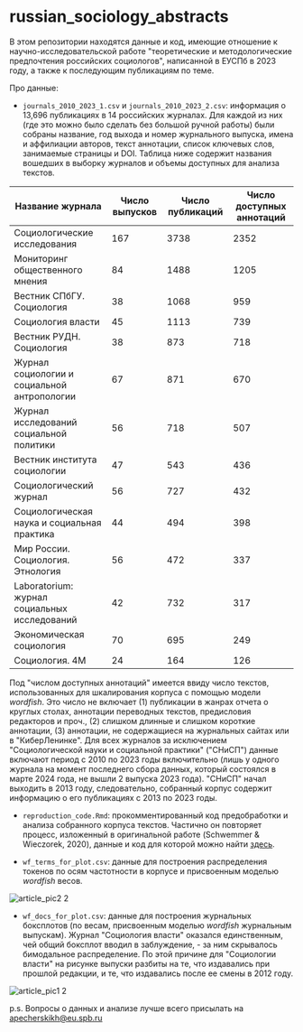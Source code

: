 # russian_sociology_abstracts

В этом репозитории находятся данные и код, имеющие отношение к научно-исследовательской работе "теоретические и методологические предпочтения российских социологов", написанной в ЕУСПб в 2023 году, а также к последующим публикациям по теме.


Про данные:

  - `journals_2010_2023_1.csv` и `journals_2010_2023_2.csv`: информация о 13,696 публикациях в 14 российских журналах. Для каждой из них (где это можно было сделать без большой ручной работы) были собраны название, год выхода и номер журнального выпуска, имена и аффилиации авторов, текст аннотации, список ключевых слов, занимаемые страницы и DOI. Таблица ниже содержит названия вошедших в выборку журналов и объемы доступных для анализа текстов.

| Название журнала  | Число выпусков | Число публикаций | Число доступных аннотаций |
| ------------- | ------------- | ------------- | ------------- |
| Социологические исследования | 167 | 3738 | 2352 | 
| Мониторинг общественного мнения | 84 | 1488 | 1205 |
| Вестник СПбГУ. Социология | 38 | 1068 | 959 |
| Социология власти | 45 | 1113 | 739 |
| Вестник РУДН. Социология | 38 | 873 | 718 |
| Журнал социологии и социальной антропологии | 67 | 871 | 670 |
| Журнал исследований социальной политики | 56 | 718 | 507 |
| Вестник института социологии | 47 | 543 | 436 |
| Социологический журнал | 56 | 727 | 432 |
| Социологическая наука и социальная практика | 44 | 494 | 398 |
| Мир России. Социология. Этнология | 56 | 472 | 337 |
| Laboratorium: журнал социальных исследований | 42 | 732 | 317 |
| Экономическая социология | 70 | 695 | 249 |
| Социология. 4М | 24 | 164 | 126 |



Под "числом доступных аннотаций" имеется ввиду число текстов, использованных для шкалирования корпуса с помощью модели *wordfish*. Это число не включает (1) публикации в жанрах отчета о круглых столах, аннотации переводных текстов, предисловия редакторов и проч., (2) слишком длинные и слишком короткие аннотации, (3) аннотации, не содержащиеся на журнальных сайтах или в "КиберЛенинке". Для всех журналов за исключением "Социологической науки и социальной практики" ("СНиСП") данные включают период с 2010 по 2023 годы включительно (лишь у одного журнала на момент последнего сбора данных, который состоялся в марте 2024 года, не вышли 2 выпуска 2023 года). "СНиСП" начал выходить в 2013 году, следовательно, собранный корпус содержит информацию о его публикациях с 2013 по 2023 годы.


  - `reproduction_code.Rmd`: прокомментированный код предобработки и анализа собранного корпуса текстов. Частично он повторяет процесс, изложенный в оригинальной работе (Schwemmer & Wieczorek, 2020), данные и код для которой можно найти [здесь](https://dataverse.harvard.edu/dataset.xhtml?persistentId=doi:10.7910/DVN/P329Z0).



  - `wf_terms_for_plot.csv`: данные для построения распределения токенов по осям частотности в корпусе и присвоенным моделью *wordfish* весов.

![article_pic2 2](https://github.com/artpech23/russian_sociology_abstracts/assets/105486005/807c8fc4-7234-4b0c-aeb5-0c92e174a5c3)


  - `wf_docs_for_plot.csv`: данные для построения журнальных боксплотов (по весам, присвоенным моделью *wordfish* журнальным выпускам). Журнал "Социология власти" оказался единственным, чей общий боксплот вводил в заблуждение, - за ним скрывалось бимодальное распределение. По этой причине для "Социологии власти" на рисунке выпуски разбиты на те, что издавались при прошлой редакции, и те, что издавались после ее смены в 2012 году.

![article_pic1 2](https://github.com/artpech23/russian_sociology_abstracts/assets/105486005/f045a5c0-f1a9-4c18-bb99-23eaf003a30b)



p.s. Вопросы о данных и анализе лучше всего присылать на apecherskikh@eu.spb.ru



